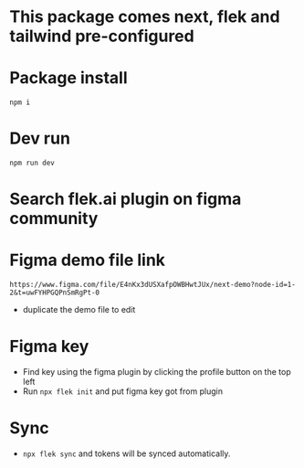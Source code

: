 # This package comes next, flek and tailwind pre-configured

# Package install
```
npm i
```

# Dev run
```
npm run dev
```

# Search flek.ai plugin on figma community

# Figma demo file link
```
https://www.figma.com/file/E4nKx3dUSXafpOWBHwtJUx/next-demo?node-id=1-2&t=uwFYHPGQPnSmRgPt-0
```
- duplicate the demo file to edit

# Figma key
- Find key using the figma plugin by clicking the profile button on the top left
- Run `npx flek init` and put figma key got from plugin


# Sync
- `npx flek sync` and tokens will be synced automatically.





